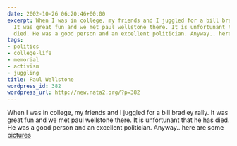 ```yaml
---
date: 2002-10-26 06:20:46+00:00
excerpt: When I was in college, my friends and I juggled for a bill bradley rally.
  It was great fun and we met paul wellstone there. It is unfortunant that he has
  died. He was a good person and an excellent politician. Anyway.. here are some pictures
tags:
- politics
- college-life
- memorial
- activism
- juggling
title: Paul Wellstone
wordpress_id: 382
wordpress_url: http://new.nata2.org/?p=382
---
```


When I was in college, my friends and I juggled for a bill bradley rally. It was great fun and we met paul wellstone there. It is unfortunant that he has died. He was a good person and an excellent politician. Anyway.. here are some <a href="https://web.archive.org/web/20030814003134/http://www.nata2.info//?path=pictures%2Fmisc%2Fharper_and_friends%2Fpaul_wellstone&amp;img=P1230039.jpg">pictures</a>